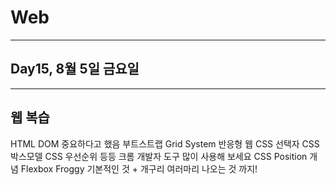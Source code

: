 # Web

---

## Day15, 8월 5일 금요일

---

## 웹 복습

HTML  DOM 중요하다고 했음
부트스트랩 Grid System
반응형 웹
CSS 선택자
CSS 박스모델
CSS 우선순위 등등
크롬 개발자 도구 많이 사용해 보세요
CSS Position 개념
Flexbox Froggy 기본적인 것 + 개구리 여러마리 나오는 것 까지!